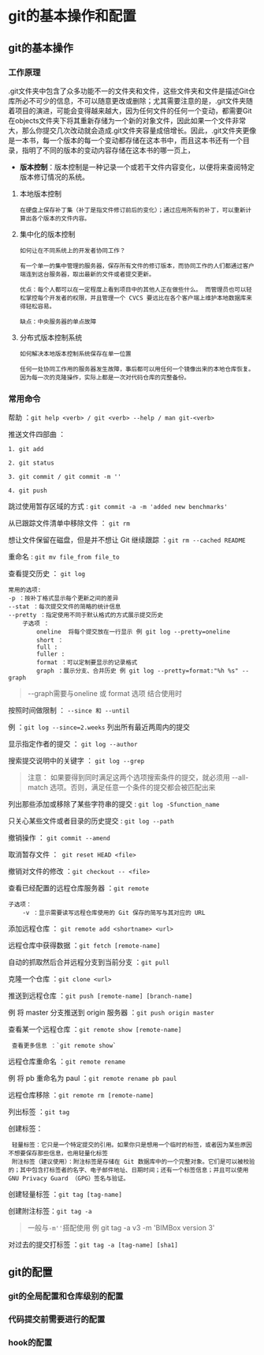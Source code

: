 # git的基本操作和配置

## git的基本操作

### 工作原理

.git文件夹中包含了众多功能不一的文件夹和文件，这些文件夹和文件是描述Git仓库所必不可少的信息，不可以随意更改或删除；尤其需要注意的是，.git文件夹随着项目的演进，可能会变得越来越大，因为任何文件的任何一个变动，都需要Git在objects文件夹下将其重新存储为一个新的对象文件，因此如果一个文件非常大，那么你提交几次改动就会造成.git文件夹容量成倍增长。因此，.git文件夹更像是一本书，每一个版本的每一个变动都存储在这本书中，而且这本书还有一个目录，指明了不同的版本的变动内容存储在这本书的哪一页上，

* **版本控制**：版本控制是一种记录一个或若干文件内容变化，以便将来查阅特定版本修订情况的系统。

1.  本地版本控制

        在硬盘上保存补丁集（补丁是指文件修订前后的变化）；通过应用所有的补丁，可以重新计算出各个版本的文件内容。

2.  集中化的版本控制

        如何让在不同系统上的开发者协同工作？

        有一个单一的集中管理的服务器，保存所有文件的修订版本，而协同工作的人们都通过客户端连到这台服务器，取出最新的文件或者提交更新。

        优点：每个人都可以在一定程度上看到项目中的其他人正在做些什么。 而管理员也可以轻松掌控每个开发者的权限，并且管理一个 CVCS 要远比在各个客户端上维护本地数据库来得轻松容易。

        缺点：中央服务器的单点故障

3.  分布式版本控制系统

        如何解决本地版本控制系统保存在单一位置

        任何一处协同工作用的服务器发生故障，事后都可以用任何一个镜像出来的本地仓库恢复。 因为每一次的克隆操作，实际上都是一次对代码仓库的完整备份。



### 常用命令

帮助 ：`git help <verb> / git <verb> --help / man git-<verb>`

 推送文件四部曲 ：

    1. git add

    2. git status

    3. git commit / git commit -m ''
    
    4. git push

跳过使用暂存区域的方式 : `git commit -a -m 'added new benchmarks'`

从已跟踪文件清单中移除文件 ： `git rm`

想让文件保留在磁盘，但是并不想让 Git 继续跟踪 ：`git rm --cached README`

重命名 : `git mv file_from file_to`

查看提交历史 ： `git log`
            
    常用的选项:
    -p ：按补丁格式显示每个更新之间的差异
    --stat ：每次提交文件的简略的统计信息
    --pretty ：指定使用不同于默认格式的方式展示提交历史
        子选项 ：  
            oneline  将每个提交放在一行显示 例 git log --pretty=oneline
            short ：
            full :
            fuller :
            format ：可以定制要显示的记录格式
            graph ：展示分支、合并历史 例 git log --pretty=format:"%h %s" --graph

>  --graph需要与oneline 或 format 选项 结合使用时

按照时间做限制 ： `--since 和 --until `

例 ：`git log --since=2.weeks` 列出所有最近两周内的提交

显示指定作者的提交 ： `git log --author`

搜索提交说明中的关键字 ： `git log --grep`

> 注意： 如果要得到同时满足这两个选项搜索条件的提交，就必须用 --all-match 选项。否则，满足任意一个条件的提交都会被匹配出来

列出那些添加或移除了某些字符串的提交 : `git log -Sfunction_name`

只关心某些文件或者目录的历史提交 : `git log --path`

撤销操作 ： `git commit --amend`

取消暂存文件 ：` git reset HEAD <file>`

撤销对文件的修改 ：`git checkout -- <file>`

查看已经配置的远程仓库服务器 ：`git remote`
    
    子选项：
        -v ：显示需要读写远程仓库使用的 Git 保存的简写与其对应的 URL    

添加远程仓库 ： `git remote add <shortname> <url>` 

远程仓库中获得数据 ：`git fetch [remote-name]`

自动的抓取然后合并远程分支到当前分支 ：`git pull`

克隆一个仓库 ：`git clone <url>`

推送到远程仓库 ：`git push [remote-name] [branch-name]`

例 将 master 分支推送到 origin 服务器 ：`git push origin master`

查看某一个远程仓库 ：`git remote show [remote-name]`
     
     查看更多信息 ：`git remote show`

远程仓库重命名 ：`git remote rename`

例 将 pb 重命名为 paul ：`git remote rename pb paul`

远程仓库移除 ：`git remote rm [remote-name]`

列出标签 ：`git tag`

创建标签：

     轻量标签：它只是一个特定提交的引用。如果你只是想用一个临时的标签，或者因为某些原因不想要保存那些信息，也用轻量化标签
     附注标签（建议使用）：附注标签是存储在 Git 数据库中的一个完整对象。它们是可以被校验的；其中包含打标签者的名字、电子邮件地址、日期时间；还有一个标签信息；并且可以使用 GNU Privacy Guard （GPG）签名与验证。

创建轻量标签 ：`git tag [tag-name]`

创建附注标签：`git tag -a`

> 一般与`-m''`搭配使用 例 git tag -a v3 -m 'BIMBox version 3'

对过去的提交打标签 ：`git tag -a [tag-name] [sha1]`

## git的配置

### git的全局配置和仓库级别的配置

### 代码提交前需要进行的配置

### hook的配置
